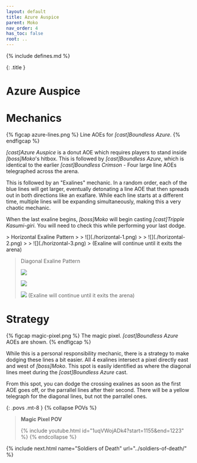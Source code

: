 ```yaml
---
layout: default
title: Azure Auspice
parent: Moko
nav_order: 4
has_toc: false
root: ..
---
```


{% include defines.md %}

{: .title }
# Azure Auspice

# Mechanics

{% figcap azure-lines.png %}
Line AOEs for *[cast]Boundless Azure*.
{% endfigcap %}

*[cast]Azure Auspice* is a donut AOE which requires players to stand inside
*[boss]Moko*'s hitbox. This is followed by *[cast]Boundless Azure*, which is
identical to the earlier *[cast]Boundless Crimson* - Four large line AOEs
telegraphed across the arena.

This is followed by an "Exalines" mechanic. In a random order, each of the blue
lines will get larger, eventually detonating a line AOE that then spreads out
in both directions like an exaflare. While each line starts at a different time,
multiple lines will be expanding simultaneously, making this a very chaotic
mechanic.

When the last exaline begins, *[boss]Moko* will begin casting
*[cast]Tripple Kasumi-giri*. You will need to check this while performing your
last dodge.

<div class="timeline" markdown="1">
> Horizontal Exaline Pattern
>
> ![](./horizontal-1.png)
>
> ![](./horizontal-2.png)
>
> ![](./horizontal-3.png)
> (Exaline will continue until it exits the arena)

> Diagonal Exaline Pattern
>
> ![](./diagonal-1.png)
>
> ![](./diagonal-2.png)
>
> ![](./diagonal-3.png)
> (Exaline will continue until it exits the arena)
</div>

# Strategy

{% figcap magic-pixel.png %}
The magic pixel. *[cast]Boundless Azure* AOEs are shown.
{% endfigcap %}


While this is a personal responsibility mechanic, there is a strategy to make
dodging these lines a bit easier. All 4 exalines intersect a pixel directly east
and west of *[boss]Moko*. This spot is easily identified as where the diagonal
lines meet during the *[cast]Boundless Azure* cast.

From this spot, you can dodge the crossing exalines as soon as the first AOE
goes off, or the parrallel lines after their second. There will be a yellow
telegraph for the diagonal lines, but not the parrallel ones.

{: .povs .mt-8 }
{% collapse POVs %}
> **Magic Pixel POV**
>
> {% include youtube.html id="1uqVWojADk4?start=1155&end=1223" %}
{% endcollapse %}

{% include next.html name="Soldiers of Death" url="../soldiers-of-death/" %}
